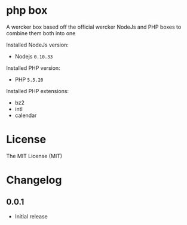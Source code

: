 # php box

A wercker box based off the official wercker NodeJs and PHP boxes to combine them both into one

Installed NodeJs version:

- Nodejs `0.10.33`

Installed PHP version:

- PHP `5.5.20`

Installed PHP extensions:

- bz2
- intl
- calendar

# License

The MIT License (MIT)

# Changelog

## 0.0.1

- Initial release
